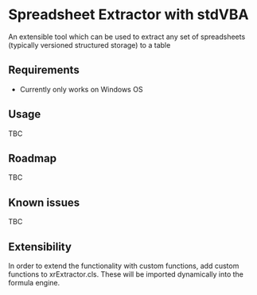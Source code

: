 <!--
    {
        "description": "Extract any set of spreadsheets to a table",
        "tags":["extract", "batch", "bulk"],
        "deps":["stdArray", "stdCallback", "stdCOM", "stdEnumerator", "stdICallable", "stdLambda", "stdRegex"]
    }
-->

# Spreadsheet Extractor with stdVBA

An extensible tool which can be used to extract any set of spreadsheets (typically versioned structured storage) to a table

## Requirements

* Currently only works on Windows OS

## Usage

TBC

## Roadmap

TBC

## Known issues

TBC

## Extensibility

In order to extend the functionality with custom functions, add custom functions to xrExtractor.cls. These will be imported dynamically into the formula engine.